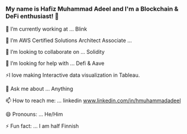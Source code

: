 ### My name is Hafiz Muhammad Adeel and I'm a Blockchain & DeFi enthusiast! 👋

🔭 I’m currently working at ... Blink

🌱 I’m AWS Certified Solutions Architect Associate ... 

👯 I’m looking to collaborate on ... Solidity

🤔 I’m looking for help with ... Defi & Aave

⚡I love making Interactive data visualization in Tableau.

💬 Ask me about ... Anything

📫 How to reach me: ... linkedin www.linkedin.com/in/hmuhammadadeel

😄 Pronouns: ... He/Him

⚡ Fun fact: ... I am half Finnish

